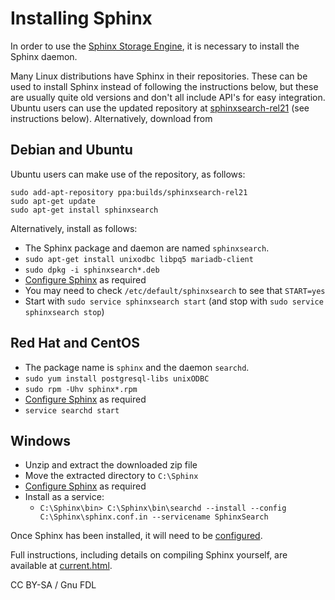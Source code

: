 # Installing Sphinx

In order to use the [Sphinx Storage Engine](./), it is necessary to install the Sphinx daemon.

Many Linux distributions have Sphinx in their repositories. These can be used to install Sphinx instead of following the instructions below, but these are usually quite old versions and don't all include API's for easy integration. Ubuntu users can use the updated repository at [sphinxsearch-rel21](https://launchpad.net/~builds/+archive/sphinxsearch-rel21) (see instructions below). Alternatively, download from

## Debian and Ubuntu

Ubuntu users can make use of the repository, as follows:

```
sudo add-apt-repository ppa:builds/sphinxsearch-rel21
sudo apt-get update
sudo apt-get install sphinxsearch
```

Alternatively, install as follows:

* The Sphinx package and daemon are named `sphinxsearch`.
* `sudo apt-get install unixodbc libpq5 mariadb-client`
* `sudo dpkg -i sphinxsearch*.deb`
* [Configure Sphinx](configuring-sphinx.md) as required
* You may need to check `/etc/default/sphinxsearch` to see that `START=yes`
* Start with `sudo service sphinxsearch start` (and stop with `sudo service sphinxsearch stop`)

## Red Hat and CentOS

* The package name is `sphinx` and the daemon `searchd`.
* `sudo yum install postgresql-libs unixODBC`
* `sudo rpm -Uhv sphinx*.rpm`
* [Configure Sphinx](configuring-sphinx.md) as required
* `service searchd start`

## Windows

* Unzip and extract the downloaded zip file
* Move the extracted directory to `C:\Sphinx`
* [Configure Sphinx](configuring-sphinx.md) as required
* Install as a service:
  * `C:\Sphinx\bin> C:\Sphinx\bin\searchd --install --config C:\Sphinx\sphinx.conf.in --servicename SphinxSearch`

Once Sphinx has been installed, it will need to be [configured](configuring-sphinx.md).

Full instructions, including details on compiling Sphinx yourself, are available at [current.html](https://sphinxsearch.com/docs/current.html).

CC BY-SA / Gnu FDL
